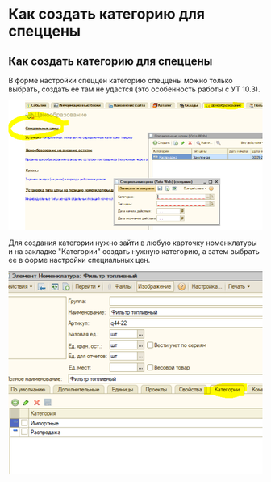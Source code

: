# Как создать категорию для спеццены

## Как создать категорию для спеццены

В форме настройки спеццен категорию спеццены можно только выбрать, создать ее там не удастся \(это особенность работы с УТ 10.3\).

![](../.gitbook/assets/image%20%28316%29.png)

Для создания категории нужно зайти в любую карточку номенклатуры и на закладке "Категории" создать нужную категорию, а затем выбрать ее в форме настройки специальных цен.

![](../.gitbook/assets/image%20%28163%29.png)

